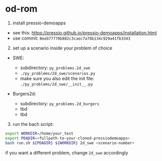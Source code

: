 
# od-rom

1. install pressio-demoapps

  - see this: https://pressio.github.io/pressio-demoapps/installation.html
  - use commit: `8eeb77770b882c3caec7a78b134c929a41fb3343`

2. set up a scenario inside your problem of choice 

  - SWE:
    - subdirectory: `py_problems.2d_swe`
    - `./py_problems/2d_swe/scenarios.py`
    - make sure you also edit the init file: `./py_problems/2d_swe/__init__.py`

  - Burgers2d:
    - subdirectory: `py_problems.2d_burgers`
  	- tbd
  	- tbd

3. run the bach script:

```bash
export WORKDIR=/home/your_test
export PDADIR=<fullpath-to-your-cloned-pressiodemoapps>
bash run.sh ${PDADIR} ${WORKDIR} 2d_swe <scenario-number>
```
if you want a different problem, change `2d_swe` accordingly 
